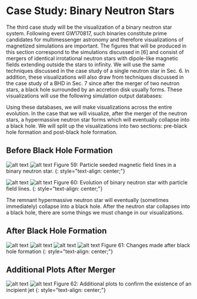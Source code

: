 # Case Study: Binary Neutron Stars
The third case study will be the visualization of a binary neutron star system. Following event
GW170817, such binaries constitute prime candidates for multimessenger astronomy and therefore
visualizations of magnetized simulations are important. The figures that will be produced in this
section correspond to the simulations discussed in [6] and consist of mergers of identical irrotational
neutron stars with dipole-like magnetic fields extending outside the stars to infinity. We will use the
same techniques discussed in the case study of a single neutron star in Sec. 6. In addition, these
visualizations will also draw from techniques discussed in the case study of a BHD in Sec. 7 since
after the merger of two neutron stars, a black hole surrounded by an accretion disk usually forms.
These visualizations will use the following simulation output databases:

Using these databases, we will make visualizations across the entire evolution. In the case that we
will visualize, after the merger of the neutron stars, a hypermassive neutron star forms which will
eventually collapse into a black hole. We will split up the visualizations into two sections: pre-black
hole formation and post-black hole formation.


## Before Black Hole Formation

![alt text](img/NSNS/NSNS_seed.png)
![alt text](img/NSNS/NSNS_field-lines.png)
Figure 59: Particle seeded magnetic field lines in a binary neutron star.
{: style="text-align: center;"}

![alt text](img/NSNS/evolution-1.png)
![alt text](img/NSNS/evolution-2.png)
Figure 60: Evolution of binary neutron star with particle field lines.
{: style="text-align: center;"}

The remnant hypermassive neutron star will eventually (sometimes immediately) collapse into a black hole. After the neutron star collapses into a black hole, there are some things we must change in our visualizations.

## After Black Hole Formation

![alt text](img/NSNS/colorbar-1.png)
![alt text](img/NSNS/colorbar-2.png)
![alt text](img/NSNS/colorbar-3.png)
![alt text](img/NSNS/gridptsNSNS.png)
Figure 61: Changes made after black hole formation
{: style="text-align: center;"}

## Additional Plots After Merger

![alt text](img/NSNS/NSNS_bsq2r.png)
![alt text](img/NSNS/NSNS_vector.png)
Figure 62: Additional plots to confirm the existence of an incipient jet
{: style="text-align: center;"}
